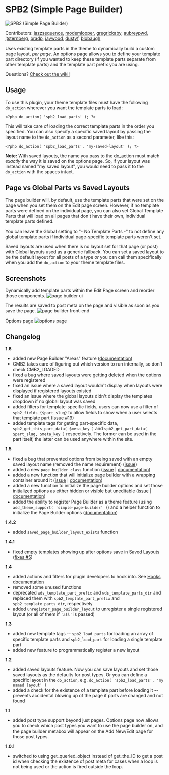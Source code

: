 # SPB2 (Simple Page Builder)

![SPB2 (Simple Page Builder)](https://raw.githubusercontent.com/WebDevStudios/WDS-Simple-Page-Builder/master/assets/banner-1544x500.png)

Contributors: [jazzsequence](https://github.com/jazzsequence), [modemlooper](https://github.com/modemlooper), [gregrickaby](https://github.com/gregrickaby), [aubreypwd](https://github.com/aubreypwd), [jtsternberg](https://github.com/jtsternberg), [bradp](https://github.com/bradp), [jaywood](https://github.com/jaywood), [dustyf](https://github.com/dustyf), [blobaugh](https://github.com/blobaugh)

Uses existing template parts in the theme to dynamically build a custom page layout, *per page*. An options page allows you to define your template part directory (if you wanted to keep these template parts separate from other template parts) and the template part prefix you are using.

Questions? [Check out the wiki!](https://github.com/WebDevStudios/WDS-Simple-Page-Builder/wiki)

## Usage

To use this plugin, your theme template files must have the following `do_action` wherever you want the template parts to load:

`<?php do_action( 'spb2_load_parts' ); ?>`

This will take care of loading the correct template parts in the order you specified. You can also specify a specific saved layout by passing the layout name to the `do_action` as a second parameter, like this:

`<?php do_action( 'spb2_load_parts', 'my-saved-layout' ); ?>`

**Note:** With saved layouts, the name you pass to the do_action must match *exactly* the way it is saved on the options page. So, if your layout was instead named "my saved layout", you would need to pass it to the `do_action` with the spaces intact.

## Page vs Global Parts vs Saved Layouts

The page builder will, by default, use the template parts that were set on the page when you set them on the Edit page screen. However, if no template parts were defined on the individual page, you can also set Global Template Parts that will load on all pages that don't have their own, individual template parts defined.

You can leave the Global setting to "- No Template Parts -" to not define any global template parts if individual page-specific template parts weren't set.

Saved layouts are used when there is no layout set for that page (or post) with Global layouts used as a generic fallback. You can set a saved layout to be the default layout for all posts of a type *or* you can call them specifically when you add the `do_action` to your theme template files.

## Screenshots

Dynamically add template parts within the Edit Page screen and reorder those components.
![page builder ui](https://cldup.com/epETzuW4Dx.gif)

The results are saved to post meta on the page and visible as soon as you save the page.
![page builder front-end](https://cldup.com/djUNBYKcEd.gif)

Options page
![options page](https://cldup.com/gmB327JMaG.png)

## Changelog

**1.6**
* added new Page Builder "Areas" feature ([documentation](https://github.com/WebDevStudios/WDS-Simple-Page-Builder/wiki/Page-Builder-Areas))
* CMB2 takes care of figuring out which version to run internally, so don't check CMB2_LOADED
* fixed a bug where saved layouts were getting deleted when the options were registered
* fixed an issue where a saved layout wouldn't display when layouts were displayed if registered layouts existed
* fixed an issue where the global layouts didn't display the templates dropdown if no global layout was saved
* added filters for template-specific fields, users can now use a filter of `spb2_fields_{$part_slug}` to allow fields to show when a user selects that template part ([Issue #19](https://github.com/WebDevStudios/WDS-Simple-Page-Builder/issues/19))
* added template tags for getting part-specific data, `spb2_get_this_part_data( $meta_key )` and `spb2_get_part_data( $part_slug, $meta_key )` respectively.  The former can be used in the part itself, the latter can be used anywhere within the site.

**1.5**
* fixed a bug that prevented options from being saved with an empty saved layout name (removed the name requirement) ([issue](https://github.com/WebDevStudios/WDS-Simple-Page-Builder/issues/3))
* added a new `page_builder_class` function ([issue](https://github.com/WebDevStudios/WDS-Simple-Page-Builder/issues/11) | [documentation](https://github.com/WebDevStudios/WDS-Simple-Page-Builder/wiki/Template-Tags#page_builder_class-class---))
* added a new function that will initialize page builder with a wrapping container around it ([issue](https://github.com/WebDevStudios/WDS-Simple-Page-Builder/issues/13) | [documentation](https://github.com/WebDevStudios/WDS-Simple-Page-Builder/wiki/Template-Tags#spb2_wrap-container---class---layout---))
* added a new function to initialize the page builder options and set those initialized options as either hidden or visible but uneditable ([issue](https://github.com/WebDevStudios/WDS-Simple-Page-Builder/issues/13) | [documentation](https://github.com/WebDevStudios/WDS-Simple-Page-Builder/wiki/Template-Tags#wds_register_page_builder_options-args--array-))
* added the ability to register Page Builder as a theme feature (using `add_theme_support( 'simple-page-builder' )`) and a helper function to initialize the Page Builder options ([documentation](https://github.com/WebDevStudios/WDS-Simple-Page-Builder/wiki/Adding-Theme-Support))

**1.4.2**
* added `saved_page_builder_layout_exists` function

**1.4.1**
* fixed empty templates showing up after options save in Saved Layouts ([fixes #5](https://github.com/WebDevStudios/WDS-Simple-Page-Builder/issues/5))

**1.4**
* added actions and filters for plugin developers to hook into. See [Hooks documentation](https://github.com/WebDevStudios/WDS-Simple-Page-Builder/wiki/Hooks)
* removed some unused functions
* deprecated `wds_template_part_prefix` and `wds_template_parts_dir` and replaced them with `spb2_template_part_prefix` and `spb2_template_parts_dir`, respectively
* added `unregister_page_builder_layout` to unregister a single registered layout (or all of them if `'all'` is passed)

**1.3**
* added new template tags -- `spb2_load_parts` for loading an array of specific template parts and `spb2_load_part` for loading a single template part
* added new feature to programmatically register a new layout

**1.2**
* added saved layouts feature. Now you can save layouts and set those saved layouts as the defaults for post types. Or you can define a specific layout in the `do_action`, e.g. `do_action( 'spb2_load_parts', 'my named layout' )`
* added a check for the existence of a template part before loading it -- prevents accidental blowing up of the page if parts are changed and not found

**1.1**
* added post type support beyond just pages. Options page now allows you to check which post types you want to use the page builder on, and the page builder metabox will appear on the Add New/Edit page for those post types.

**1.0.1**
* switched to using get_queried_object instead of get_the_ID to get a post id when checking the existence of post meta for cases when a loop is not being used or the action is fired outside the loop.
